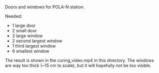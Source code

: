 Doors and windows for POLA-N station.

Needed:

* 1 large door
* 2 small door
* 2 large window
* 2 second largest window
* 1 third largest window
* 6 smallest window

The result is shown in the curing_video.mp4 in this directory.
The windows are way too thick (~15 cm to scale), but it will hopefully not be too visible.
